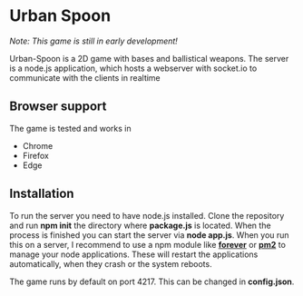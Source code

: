 # Urban Spoon
*Note: This game is still in early development!*


Urban-Spoon is a 2D game with bases and ballistical weapons.
The server is a node.js application, which hosts a webserver with socket.io to communicate with the clients in realtime

## Browser support
The game is tested and works in 
* Chrome
* Firefox
* Edge

## Installation
To run the server you need to have node.js installed. Clone the repository and run **npm init** the directory where **package.js** is located. When the process is finished you can start the server via **node app.js**. When you run this on a server, I recommend to use a npm module like [**forever**](https://www.npmjs.com/package/forever) or [**pm2**](https://www.npmjs.com/package/pm2) to manage your node applications. These will restart the applications automatically, when they crash or the system reboots.

The game runs by default on port 4217. This can be changed in **config.json**.
